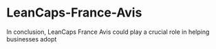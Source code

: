# LeanCaps-France-Avis
In conclusion, LeanCaps France Avis could play a crucial role in helping businesses adopt
